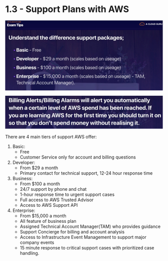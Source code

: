 # 1.3 - Support Plans with AWS

![180b9d79.png](attachments/180b9d79.png)

![e8f1621a.png](attachments/e8f1621a.png)

There are 4 main tiers of support AWS offer:
1. Basic:
   * Free
   * Customer Service only for account and billing questions
2. Developer:
   * From $29 a month
   * Primary contact for technical support, 12-24 hour response time
3. Business:
   * From $100 a month
   * 24/7 support by phone and chat
   * 1-hour response time to urgent support cases
   * Full access to AWS Trusted Advisor
   * Access to AWS Support API
2. Enterprise:
   * From $15,000 a month
   * All feature of business plan
   * Assigned Technical Account Manager(TAM) who provides guidance
   * Support Concierge for billing and account analysis
   * Access to Infrastructure Event Management to support major company events
   * 15 minute response to critical support cases with prioritized case handling.
